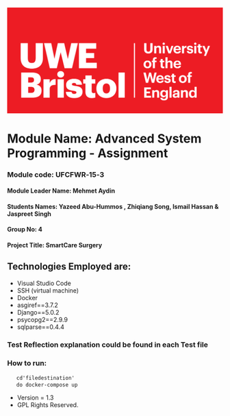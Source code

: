 ![image](src/uwe.png)

# Module Name: Advanced System Programming - Assignment
### Module code: UFCFWR‑15‑3
#### Module Leader Name: Mehmet Aydin
#### Students Names:  Yazeed Abu-Hummos , Zhiqiang Song, Ismail Hassan & Jaspreet Singh
#### Group No: 4 
#### Project Title: SmartCare Surgery

## Technologies Employed are: 
 - Visual Studio Code
 - SSH (virtual machine)
 - Docker
 - asgiref==3.7.2
 - Django==5.0.2
 - psycopg2==2.9.9
 - sqlparse==0.4.4


### Test Reflection explanation could be found in each Test file

### How to run: 
       cd'filedestination'
       do docker-compose up


* Version = 1.3
* GPL Rights Reserved.